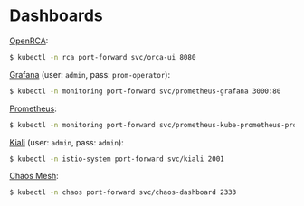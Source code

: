 # Dashboards

[OpenRCA](http://localhost:8080):

```bash
$ kubectl -n rca port-forward svc/orca-ui 8080
```

[Grafana](http://localhost:3000) (user: `admin`, pass: `prom-operator`):

```bash
$ kubectl -n monitoring port-forward svc/prometheus-grafana 3000:80
```

[Prometheus](http://localhost:9090):

```bash
$ kubectl -n monitoring port-forward svc/prometheus-kube-prometheus-prometheus 9090
```

[Kiali](http://localhost:20001) (user: `admin`, pass: `admin`):

```bash
$ kubectl -n istio-system port-forward svc/kiali 2001
```

[Chaos Mesh](http://localhost:2333):

```bash
$ kubectl -n chaos port-forward svc/chaos-dashboard 2333
```
